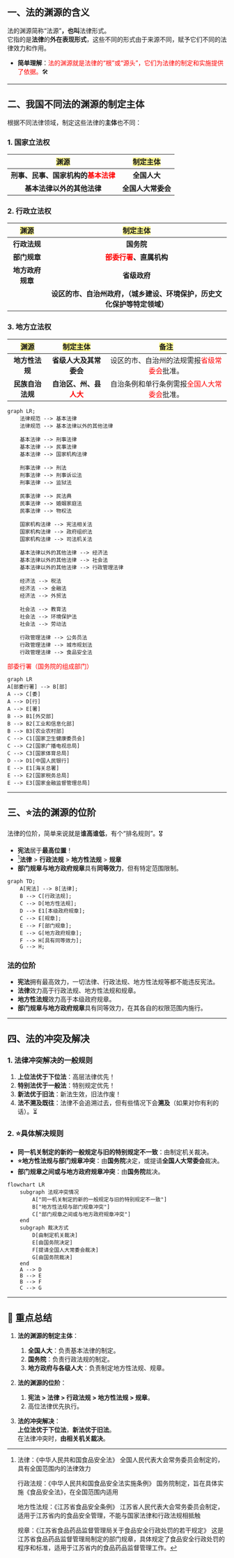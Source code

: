 
## 一、**法的渊源的含义**  
法的渊源简称“法源”**，也叫**法律形式。  
它指的是**法律**的**外在表现形式**，这些不同的形式由于来源不同，赋予它们不同的法律效力和作用。  
- **简单理解**：<font color="#ff0000">法的渊源就是法律的“根”或“源头”，它们为法律的制定和实施提供了依据。</font>🛠️

---

## 二、**我国不同法的渊源的制定主体**  
根据不同法律领域，制定这些法律的**主体**也不同：
### 1. **国家立法权**  
|  **<span style="background:#fff88f">渊源</span>**  | **<span style="background:#fff88f">制定主体</span>** |
| :----------------------------------------------: | :----------------------------------------------: |
| **刑事、民事、国家机构的<font color="#ff0000">基本法律</font>** |                     **全国人大**                     |
|                 **基本法律以外的其他法律**                  |                   **全国人大常委会**                    |

### 2. **行政立法权**  
| **<span style="background:#fff88f">渊源</span>** | **<span style="background:#fff88f">制定主体</span>** |
| :--------------------------------------------: | :----------------------------------------------: |
|                    **行政法规**                    |                     **国务院**                      |
|                    **部门规章**                    |    **<font color="#ff0000">部委行署</font>、直属机构**    |
|                   **地方政府规章**                   |                     **省级政府**                     |
|                                                |      **设区的市、自治州政府，（城乡建设、环境保护，历史文化保护等特定领域）**      |

### 3. **地方立法权**  
| **<span style="background:#fff88f">渊源</span>** | **<span style="background:#fff88f">制定主体</span>** |   **<span style="background:#fff88f">备注</span>**   |
| :--------------------------------------------: | :----------------------------------------------: | :------------------------------------------------: |
|                   **地方性法规**                    |                  **省级人大及其常委会**                   | 设区的市、自治州的法规需报<font color="#ff0000">省级常委会</font>批准。 |
|                   **民族自治法规**                   |    **自治区、州、县<font color="#ff0000">人大</font>**    | 自治条例和单行条例需报<font color="#ff0000">全国人大常委会</font>批准。 |

```mermaid
graph LR;
    法律规范 --> 基本法律
    法律规范 --> 基本法律以外的其他法律

    基本法律 --> 刑事法律
    基本法律 --> 民事法律
    基本法律 --> 国家机构法律

    刑事法律 --> 刑法
    刑事法律 --> 刑事诉讼法
    刑事法律 --> 监狱法

    民事法律 --> 民法典
    民事法律 --> 婚姻家庭法
    民事法律 --> 物权法

    国家机构法律 --> 宪法相关法
    国家机构法律 --> 政府组织法
    国家机构法律 --> 司法机关法

    基本法律以外的其他法律 --> 经济法
    基本法律以外的其他法律 --> 社会法
    基本法律以外的其他法律 --> 行政管理法律

    经济法 --> 税法
    经济法 --> 金融法
    经济法 --> 外贸法

    社会法 --> 教育法
    社会法 --> 环境保护法
    社会法 --> 劳动法

    行政管理法律 --> 公务员法
    行政管理法律 --> 城市规划法
    行政管理法律 --> 食品安全法

```

<font color="#ff0000">部委行署（国务院的组成部门）</font>

```mermaid
graph LR
A[部委行署] --> B[部]
A --> C[委]
A --> D[行]
A --> E[署]
B --> B1[外交部]
B --> B2[工业和信息化部]
B --> B3[农业农村部]
C --> C1[国家卫生健康委员会]
C --> C2[国家广播电视总局]
C --> C3[国家体育总局]
D --> D1[中国人民银行]
E --> E1[海关总署]
E --> E2[国家税务总局]
E --> E3[国家金融监督管理总局]
```


---

## 三、⭐**法的渊源的位阶**  
法律的位阶，简单来说就是**谁高谁低**，有个“排名规则”。🎖️  
- **宪法**居于**最高位置**！  
- [^1]**法律** > **行政法规** > **地方性法规** > **规章**  
- **部门规章与地方政府规章**具有**同等效力**，但有特定范围限制。
```mermaid
graph TD;
    A[宪法] --> B[法律];
    B --> C[行政法规];
    C --> D[地方性法规];
    D --> E1[本级政府规章];
    C --> E[规章];
    E --> F[部门规章];
    E --> G[地方政府规章];
    F --> H[具有同等效力];
    G --> H;
```


### **法的位阶**  
- **宪法**拥有最高效力，一切法律、行政法规、地方性法规等都不能违反宪法。  
- **法律**效力高于行政法规、地方性法规和规章。  
- **地方性法规**效力高于本级政府规章。  
- **部门规章与地方政府规章**具有同等效力，在其各自的权限范围内施行。

---

## 四、**法的冲突及解决**  

### 1. **法律冲突解决的一般规则**  
1. **上位法优于下位法**：高层法律优先！  
2. **特别法优于一般法**：特别规定优先！  
3. **新法优于旧法**：新法生效，旧法作废！  
4. **法不溯及既往**：法律不会追溯过去，但有些情况下会**溯及**（如果对你有利的话）。⏳

### 2. **⭐具体解决规则**  
- **同一机关制定的新的一般规定与旧的特别规定不一致**：由制定机关裁决。  
- **⭐地方性法规与部门规章冲突**：由**国务院**决定，或提请**全国人大常委会**裁决。  
- **部门规章之间或与地方政府规章冲突**：由**国务院**裁决。


```mermaid
flowchart LR
    subgraph 法规冲突情况
        A["同一机关制定的新的一般规定与旧的特别规定不一致"]
        B["地方性法规与部门规章冲突"]
        C["部门规章之间或与地方政府规章冲突"]
    end
    subgraph 裁决方式
        D[由制定机关裁决]
        E[由国务院决定]
        F[提请全国人大常委会裁决]
        G[由国务院裁决]
    end
    A --> D
    B --> E
    B --> F
    C --> G
```


---

## 📌 **重点总结**  
1. **法的渊源的制定主体**：  
   1. **全国人大**：负责基本法律的制定。  
   2. **国务院**：负责行政法规的制定。  
   3. **地方政府与各级人大**：负责制定地方性法规、规章。

2. **法的渊源的位阶**：  
   1. **宪法 > 法律 > 行政法规 > 地方性法规 > 规章**。  
   2. 高位法律优先执行。

3. **法的冲突解决**：  
   **上位法优于下位法**，**新法优于旧法**。  
   在法律冲突时，**由相关机关裁决**。

[^1]: 法律：《中华人民共和国食品安全法》
	全国人民代表大会常务委员会制定的，具有全国范围内的法律效力
	
	行政法规：《中华人民共和国食品安全法实施条例》
	国务院制定，旨在具体实施《食品安全法》，在全国范围内适用
	
	地方性法规：《江苏省食品安全条例》
	江苏省人民代表大会常务委员会制定，适用于江苏省内的食品安全管理，不能与国家法律和行政法规相抵触
	
	规章：《江苏省食品药品监督管理局关于食品安全行政处罚的若干规定》
	这是江苏省食品药品监督管理局制定的部门规章，具体规定了食品安全行政处罚的程序和标准，适用于江苏省内的食品药品监督管理工作。

